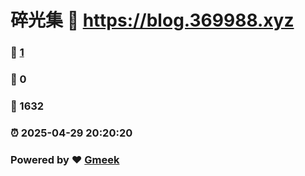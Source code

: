 # 碎光集 :link: https://blog.369988.xyz 
### :page_facing_up: [1](https://blog.369988.xyz/tag.html) 
### :speech_balloon: 0 
### :hibiscus: 1632 
### :alarm_clock: 2025-04-29 20:20:20 
### Powered by :heart: [Gmeek](https://github.com/Meekdai/Gmeek)
